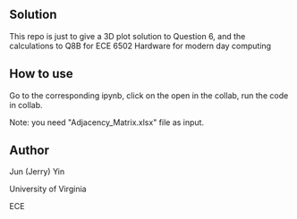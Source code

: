 ## Solution
This repo is just to give a 3D plot solution to Question 6, and the calculations to Q8B for ECE 6502 Hardware for modern day computing

## How to use
Go to the corresponding ipynb, click on the open in the collab, run the code in collab.

Note: you need "Adjacency_Matrix.xlsx" file as input.

## Author
Jun (Jerry) Yin

University of Virginia

ECE
